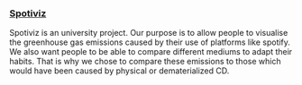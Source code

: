 
### [Spotiviz](https://roipancakes.github.io/spotiviz/)   

Spotiviz is an university project. Our purpose is to allow people to visualise the greenhouse gas emissions caused by their use of platforms like spotify.
We also want people to be able to compare different mediums to adapt their habits. That is why we chose to compare these emissions to those which would have been caused by physical or dematerialized CD.

